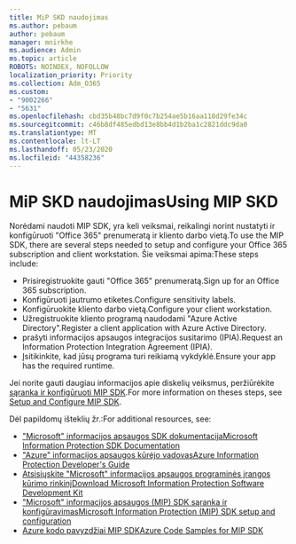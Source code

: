 ```yaml
---
title: MiP SKD naudojimas
ms.author: pebaum
author: pebaum
manager: mnirkhe
ms.audience: Admin
ms.topic: article
ROBOTS: NOINDEX, NOFOLLOW
localization_priority: Priority
ms.collection: Adm_O365
ms.custom:
- "9002266"
- "5631"
ms.openlocfilehash: cbd35b48bc7d9f0c7b254ae5b16aa118d29fe34c
ms.sourcegitcommit: c46b8df485edbd13e8bb4d1b2ba1c2821ddc9da0
ms.translationtype: MT
ms.contentlocale: lt-LT
ms.lasthandoff: 05/23/2020
ms.locfileid: "44358236"
---
```

# <a name="using-mip-skd"></a><span data-ttu-id="d4052-102">MiP SKD naudojimas</span><span class="sxs-lookup"><span data-stu-id="d4052-102">Using MIP SKD</span></span>

<span data-ttu-id="d4052-103">Norėdami naudoti MIP SDK, yra keli veiksmai, reikalingi norint nustatyti ir konfigūruoti "Office 365" prenumeratą ir kliento darbo vietą.</span><span class="sxs-lookup"><span data-stu-id="d4052-103">To use the MIP SDK, there are several steps needed to setup and configure your Office 365 subscription and client workstation.</span></span> <span data-ttu-id="d4052-104">Šie veiksmai apima:</span><span class="sxs-lookup"><span data-stu-id="d4052-104">These steps include:</span></span>

- <span data-ttu-id="d4052-105">Prisiregistruokite gauti "Office 365" prenumeratą.</span><span class="sxs-lookup"><span data-stu-id="d4052-105">Sign up for an Office 365 subscription.</span></span>
- <span data-ttu-id="d4052-106">Konfigūruoti jautrumo etiketes.</span><span class="sxs-lookup"><span data-stu-id="d4052-106">Configure sensitivity labels.</span></span>
- <span data-ttu-id="d4052-107">Konfigūruokite kliento darbo vietą.</span><span class="sxs-lookup"><span data-stu-id="d4052-107">Configure your client workstation.</span></span>
- <span data-ttu-id="d4052-108">Užregistruokite kliento programą naudodami "Azure Active Directory".</span><span class="sxs-lookup"><span data-stu-id="d4052-108">Register a client application with Azure Active Directory.</span></span>
- <span data-ttu-id="d4052-109">prašyti informacijos apsaugos integracijos susitarimo (IPIA).</span><span class="sxs-lookup"><span data-stu-id="d4052-109">Request an Information Protection Integration Agreement (IPIA).</span></span>
- <span data-ttu-id="d4052-110">Įsitikinkite, kad jūsų programa turi reikiamą vykdyklė.</span><span class="sxs-lookup"><span data-stu-id="d4052-110">Ensure your app has the required runtime.</span></span>

<span data-ttu-id="d4052-111">Jei norite gauti daugiau informacijos apie diskelių veiksmus, peržiūrėkite [sąranka ir konfigūruoti MIP SDK](https://docs.microsoft.com/information-protection/develop/setup-configure-mip).</span><span class="sxs-lookup"><span data-stu-id="d4052-111">For more information on theses steps, see [Setup and Configure MIP SDK](https://docs.microsoft.com/information-protection/develop/setup-configure-mip).</span></span>

<span data-ttu-id="d4052-112">Dėl papildomų išteklių žr.:</span><span class="sxs-lookup"><span data-stu-id="d4052-112">For additional resources, see:</span></span>

- [<span data-ttu-id="d4052-113">"Microsoft" informacijos apsaugos SDK dokumentacija</span><span class="sxs-lookup"><span data-stu-id="d4052-113">Microsoft Information Protection SDK Documentation</span></span>](https://docs.microsoft.com/information-protection/develop/)
- [<span data-ttu-id="d4052-114">"Azure" informacijos apsaugos kūrėjo vadovas</span><span class="sxs-lookup"><span data-stu-id="d4052-114">Azure Information Protection Developer's Guide</span></span>](https://docs.microsoft.com/azure/information-protection/develop/developers-guide)
- [<span data-ttu-id="d4052-115">Atsisiųskite "Microsoft" informacijos apsaugos programinės įrangos kūrimo rinkinį</span><span class="sxs-lookup"><span data-stu-id="d4052-115">Download Microsoft Information Protection Software Development Kit</span></span>](https://www.microsoft.com/download/details.aspx?id=57392)
- [<span data-ttu-id="d4052-116">"Microsoft" informacijos apsaugos (MIP) SDK sąranka ir konfigūravimas</span><span class="sxs-lookup"><span data-stu-id="d4052-116">Microsoft Information Protection (MIP) SDK setup and configuration</span></span>](https://docs.microsoft.com/information-protection/develop/setup-configure-mip)
- [<span data-ttu-id="d4052-117">Azure kodo pavyzdžiai MIP SDK</span><span class="sxs-lookup"><span data-stu-id="d4052-117">Azure Code Samples for MIP SDK</span></span>](https://azure.microsoft.com/resources/samples/?sort=0&term=mipsdk)
